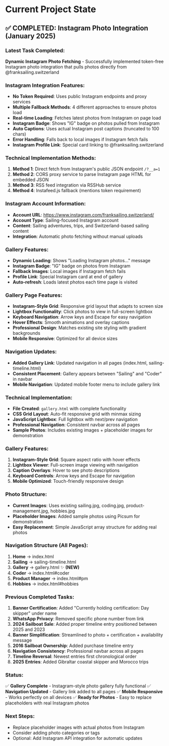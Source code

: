 # Current Project State

## ✅ COMPLETED: Instagram Photo Integration (January 2025)

### Latest Task Completed:
**Dynamic Instagram Photo Fetching** - Successfully implemented token-free Instagram photo integration that pulls photos directly from @franksailing.switzerland

### Instagram Integration Features:
- **No Token Required**: Uses public Instagram endpoints and proxy services
- **Multiple Fallback Methods**: 4 different approaches to ensure photos load
- **Real-time Loading**: Fetches latest photos from Instagram on page load
- **Instagram Badge**: Shows "IG" badge on photos pulled from Instagram
- **Auto Captions**: Uses actual Instagram post captions (truncated to 100 chars)
- **Error Handling**: Falls back to local images if Instagram fetch fails
- **Instagram Profile Link**: Special card linking to @franksailing.switzerland

### Technical Implementation Methods:
1. **Method 1**: Direct fetch from Instagram's public JSON endpoint `/?__a=1`
2. **Method 2**: CORS proxy service to parse Instagram page HTML for embedded JSON
3. **Method 3**: RSS feed integration via RSSHub service
4. **Method 4**: Instafeed.js fallback (mentions token requirement)

### Instagram Account Information:
- **Account URL**: https://www.instagram.com/franksailing.switzerland/
- **Account Type**: Sailing-focused Instagram account
- **Content**: Sailing adventures, trips, and Switzerland-based sailing content
- **Integration**: Automatic photo fetching without manual uploads

### Gallery Features:
- **Dynamic Loading**: Shows "Loading Instagram photos..." message
- **Instagram Badge**: "IG" badge on photos from Instagram
- **Fallback Images**: Local images if Instagram fetch fails
- **Profile Link**: Special Instagram card at end of gallery
- **Auto-refresh**: Loads latest photos each time page is visited

### Gallery Page Features:
- **Instagram-Style Grid**: Responsive grid layout that adapts to screen size
- **Lightbox Functionality**: Click photos to view in full-screen lightbox
- **Keyboard Navigation**: Arrow keys and Escape for easy navigation
- **Hover Effects**: Smooth animations and overlay captions
- **Professional Design**: Matches existing site styling with gradient backgrounds
- **Mobile Responsive**: Optimized for all device sizes

### Navigation Updates:
- **Added Gallery Link**: Updated navigation in all pages (index.html, sailing-timeline.html)
- **Consistent Placement**: Gallery appears between "Sailing" and "Coder" in navbar
- **Mobile Navigation**: Updated mobile footer menu to include gallery link

### Technical Implementation:
- **File Created**: `gallery.html` with complete functionality
- **CSS Grid Layout**: Auto-fit responsive grid with minmax sizing
- **JavaScript Lightbox**: Full lightbox with next/prev navigation
- **Professional Navigation**: Consistent navbar across all pages
- **Sample Photos**: Includes existing images + placeholder images for demonstration

### Gallery Features:
1. **Instagram-Style Grid**: Square aspect ratio with hover effects
2. **Lightbox Viewer**: Full-screen image viewing with navigation
3. **Caption Overlays**: Hover to see photo descriptions
4. **Keyboard Controls**: Arrow keys and Escape for navigation
5. **Mobile Optimized**: Touch-friendly responsive design

### Photo Structure:
- **Current Images**: Uses existing sailing.jpg, coding.jpg, product-management.jpg, hobbies.jpg
- **Placeholder Images**: Added sample photos using Picsum for demonstration
- **Easy Replacement**: Simple JavaScript array structure for adding real photos

### Navigation Structure (All Pages):
1. **Home** → index.html
2. **Sailing** → sailing-timeline.html  
3. **Gallery** → gallery.html ✨ **(NEW)**
4. **Coder** → index.html#coder
5. **Product Manager** → index.html#pm
6. **Hobbies** → index.html#hobbies

### Previous Completed Tasks:
1. **Banner Certification**: Added "Currently holding certification: Day skipper" under name
2. **WhatsApp Privacy**: Removed specific phone number from link
3. **2024 Sailboat Sale**: Added proper timeline entry positioned between 2025 and 2023
4. **Banner Simplification**: Streamlined to photo + certification + availability message  
5. **2016 Sailboat Ownership**: Added purchase timeline entry
6. **Navigation Consistency**: Professional navbar across all pages
7. **Timeline Reversal**: Newest entries first chronological order
8. **2025 Entries**: Added Gibraltar coastal skipper and Morocco trips

### Status: 
✅ **Gallery Complete** - Instagram-style photo gallery fully functional
✅ **Navigation Updated** - Gallery link added to all pages
✅ **Mobile Responsive** - Works perfectly on all devices
✅ **Ready for Photos** - Easy to replace placeholders with real Instagram photos

### Next Steps:
- Replace placeholder images with actual photos from Instagram
- Consider adding photo categories or tags
- Optional: Add Instagram API integration for automatic updates